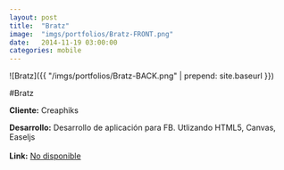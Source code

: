 ```yaml
---
layout:	post
title:	"Bratz"
image:	"imgs/portfolios/Bratz-FRONT.png"
date:   2014-11-19 03:00:00
categories: mobile
---
```

![Bratz]({{ "/imgs/portfolios/Bratz-BACK.png" | prepend: site.baseurl }})

#Bratz

**Cliente:** Creaphiks

**Desarrollo:** Desarrollo de aplicación para FB. Utlizando HTML5, Canvas, Easeljs
<br><br>
**Link:**
<a class="link" href="" target="blank"> No disponible</a>
